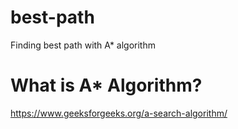 # best-path
Finding best path with A* algorithm
# What is A* Algorithm?
https://www.geeksforgeeks.org/a-search-algorithm/
